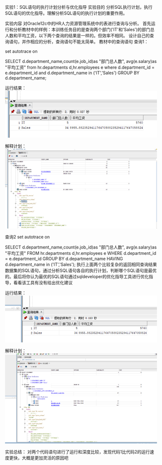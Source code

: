实验1：SQL语句的执行计划分析与优化指导
实验目的
分析SQL执行计划，执行SQL语句的优化指导。理解分析SQL语句的执行计划的重要作用。

实验内容
对Oracle12c中的HR人力资源管理系统中的表进行查询与分析。
首先运行和分析教材中的样例：本训练任务目的是查询两个部门('IT'和'Sales')的部门总人数和平均工资，以下两个查询的结果是一样的。但效率不相同。
设计自己的查询语句，并作相应的分析，查询语句不能太简单。
教材中的查询语句
查询1：

set autotrace on

SELECT d.department_name,count(e.job_id)as "部门总人数",
avg(e.salary)as "平均工资"
from hr.departments d,hr.employees e
where d.department_id = e.department_id
and d.department_name in ('IT','Sales')
GROUP BY d.department_name;

运行结果：
<img src="https://github.com/2352125906yjb/oracle/blob/main/test1/%E5%9B%BE%E7%89%87%E4%B8%80.png">

解释计划：
<img src="https://github.com/2352125906yjb/oracle/blob/main/test1/%E5%9B%BE%E7%89%87%E4%B8%89.png">

查询2
set autotrace on

SELECT d.department_name,count(e.job_id)as "部门总人数",
avg(e.salary)as "平均工资"
FROM hr.departments d,hr.employees e
WHERE d.department_id = e.department_id
GROUP BY d.department_name
HAVING d.department_name in ('IT','Sales');
执行上面两个比较复杂的返回相同查询结果数据集的SQL语句，通过分析SQL语句各自的执行计划，判断哪个SQL语句是最优的。最后将你认为最优的SQL语句通过sqldeveloper的优化指导工具进行优化指导，看看该工具有没有给出优化建议

运行结果：
<img src="https://github.com/2352125906yjb/oracle/blob/main/test1/%E5%9B%BE%E7%89%87%E4%BA%8C.png">

解释计划：
<img src="https://github.com/2352125906yjb/oracle/blob/main/test1/%E5%9B%BE%E7%89%874.png">

实验总结：
对两个代码语句进行了运行和深度比较，发现代码1比代码2的运行速度更快，大概是更加灵活的原因吧
